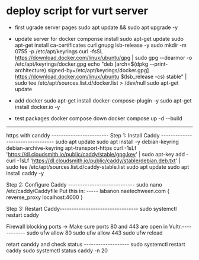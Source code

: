 # deploy script for vurt server
- first ugrade server pages
sudo apt update && sudo apt upgrade -y
- update server for docker componse install
sudo apt-get update
sudo apt-get install ca-certificates curl gnupg lsb-release -y
sudo mkdir -m 0755 -p /etc/apt/keyrings
curl -fsSL https://download.docker.com/linux/ubuntu/gpg | sudo gpg --dearmor -o /etc/apt/keyrings/docker.gpg
echo "deb [arch=$(dpkg --print-architecture) signed-by=/etc/apt/keyrings/docker.gpg] https://download.docker.com/linux/ubuntu $(lsb_release -cs) stable" | sudo tee /etc/apt/sources.list.d/docker.list > /dev/null
sudo apt-get update

- add docker
sudo apt-get install docker-compose-plugin -y
sudo apt-get install docker.io -y

- test packages
docker compose down
docker compose up -d --build
-----------------------------------------------------------------
https with canddy ------------------------
Step 1: Install Caddy ---------------------------------
sudo apt update
sudo apt install -y debian-keyring debian-archive-keyring apt-transport-https
curl -1sLf 'https://dl.cloudsmith.io/public/caddy/stable/gpg.key' | sudo apt-key add -
curl -1sLf 'https://dl.cloudsmith.io/public/caddy/stable/debian.deb.txt' | sudo tee /etc/apt/sources.list.d/caddy-stable.list
sudo apt update
sudo apt install caddy -y

Step 2: Configure Caddy ----------------------------
sudo nano /etc/caddy/Caddyfile
Put this in: -----
labanon.naetechween.com {
    reverse_proxy localhost:4000
}

Step 3: Restart Caddy---------------------------------
sudo systemctl restart caddy

Firewall blocking ports → Make sure ports 80 and 443 are open in Vultr.------------
sudo ufw allow 80
sudo ufw allow 443
sudo ufw reload

retart canddy and check status -------------------
sudo systemctl restart caddy
sudo systemctl status caddy -n 20

